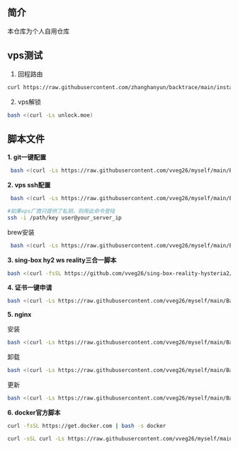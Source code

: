 ## 简介
本仓库为个人自用仓库
## vps测试
1. 回程路由
```bash
curl https://raw.githubusercontent.com/zhanghanyun/backtrace/main/install.sh -sSf | sh
```
2. vps解锁
```bash
bash <(curl -Ls unlock.moe)
```
## 脚本文件
**1. git一键配置**

 ```bash
  bash <(curl -Ls https://raw.githubusercontent.com/vveg26/myself/main/BashScript/GitConfig/GitConfig.sh)
 ```
**2. vps ssh配置**
 ```bash
  bash <(curl -Ls https://raw.githubusercontent.com/vveg26/myself/main/BashScript/sshconfig.sh)
 ```
 ```bash
 #如果vps厂商只提供了私钥，则用此命令登陆
 ssh -i /path/key user@your_server_ip
 ```
brew安装
 ```bash
  bash <(curl -Ls https://raw.githubusercontent.com/vveg26/myself/main/BashScript/brew/install.sh)
 ```
 
**3. sing-box hy2 ws reality三合一脚本**

```bash
bash <(curl -fsSL https://github.com/vveg26/sing-box-reality-hysteria2/raw/main/beta.sh)
```

**4. 证书一键申请**

```bash
bash <(curl -Ls https://raw.githubusercontent.com/vveg26/myself/main/BashScript/SSLAutoInstall/SSLAutoInstall.sh)
```
**5. nginx**

 安装
```bash
bash <(curl -Ls https://raw.githubusercontent.com/vveg26/myself/main/BashScript/nginx-onekey/ngx.sh) --install
```
 卸载
```bash
bash <(curl -Ls https://raw.githubusercontent.com/vveg26/myself/main/BashScript/nginx-onekey/ngx.sh) --uninstall
```
 更新
```bash
bash <(curl -Ls https://raw.githubusercontent.com/vveg26/myself/main/BashScript/nginx-onekey/ngx.sh) --update
```
**6. docker官方脚本**
```bash
curl -fsSL https://get.docker.com | bash -s docker
```
```bash
curl -sSL curl -Ls https://raw.githubusercontent.com/vveg26/myself/main/BashScript/tools/realityscanner.sh | bash
```
